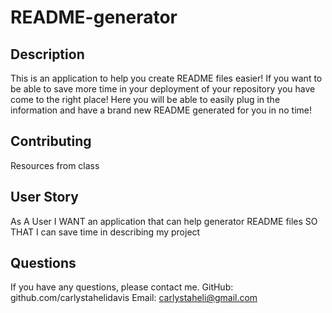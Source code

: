 # README-generator

## Description <a name="description"></a>
This is an application to help you create README files easier!  If you want to be able to save more time in your deployment of your repository you have come to the right place! Here you will be able to easily plug in the information and have a brand new README generated for you in no time!

## Contributing <a name="contributing"></a>
Resources from class

## User Story
As A User
I WANT an application that can help generator README files
SO THAT I can save time in describing my project 

## Questions <a name="questions"></a>
If you have any questions, please contact me.
GitHub: github.com/carlystahelidavis
Email: carlystaheli@gmail.com
